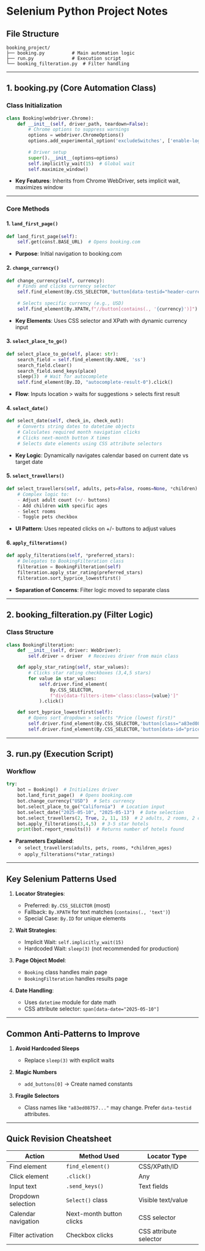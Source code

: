 
# Selenium Python Project Notes

## File Structure

```
booking_project/
├── booking.py          # Main automation logic
├── run.py              # Execution script
└── booking_filteration.py  # Filter handling
```
---

## 1. booking.py (Core Automation Class)

### Class Initialization
```python
class Booking(webdriver.Chrome):
    def __init__(self, driver_path, teardown=False):
        # Chrome options to suppress warnings
        options = webdriver.ChromeOptions()
        options.add_experimental_option('excludeSwitches', ['enable-logging'])
        
        # Driver setup
        super().__init__(options=options)
        self.implicitly_wait(15)  # Global wait
        self.maximize_window()
```
- **Key Features**: Inherits from Chrome WebDriver, sets implicit wait, maximizes window

---

### Core Methods

#### 1. `land_first_page()`
```python
def land_first_page(self):
    self.get(const.BASE_URL)  # Opens booking.com
```
- **Purpose**: Initial navigation to booking.com

#### 2. `change_currency()`
```python
def change_currency(self, currency):
    # Finds and clicks currency selector
    self.find_element(By.CSS_SELECTOR,'button[data-testid="header-currency-picker-trigger"]').click()
    
    # Selects specific currency (e.g., USD)
    self.find_element(By.XPATH,f"//button[contains(., '{currency}')]").click()
```
- **Key Elements**: Uses CSS selector and XPath with dynamic currency input

#### 3. `select_place_to_go()`
```python
def select_place_to_go(self, place: str):
    search_field = self.find_element(By.NAME, 'ss')
    search_field.clear()
    search_field.send_keys(place)
    sleep(3)  # Wait for autocomplete
    self.find_element(By.ID, "autocomplete-result-0").click()
```
- **Flow**: Inputs location > waits for suggestions > selects first result

#### 4. `select_date()`
```python
def select_date(self, check_in, check_out):
    # Converts string dates to datetime objects
    # Calculates required month navigation clicks
    # Clicks next-month button X times
    # Selects date elements using CSS attribute selectors
```
- **Key Logic**: Dynamically navigates calendar based on current date vs target date

#### 5. `select_travellers()`
```python
def select_travellers(self, adults, pets=False, rooms=None, *children):
    # Complex logic to:
    - Adjust adult count (+/- buttons)
    - Add children with specific ages
    - Select rooms
    - Toggle pets checkbox
```
- **UI Pattern**: Uses repeated clicks on +/- buttons to adjust values

#### 6. `apply_filterations()`
```python
def apply_filterations(self, *preferred_stars):
    # Delegates to BookingFilteration class
    filteration = BookingFilteration(self)
    filteration.apply_star_rating(preferred_stars)
    filteration.sort_byprice_lowestfirst()
```
- **Separation of Concerns**: Filter logic moved to separate class

---

## 2. booking_filteration.py (Filter Logic)

### Class Structure
```python
class BookingFilteration:
    def __init__(self, driver: WebDriver):
        self.driver = driver  # Receives driver from main class

    def apply_star_rating(self, star_values):
        # Clicks star rating checkboxes (3,4,5 stars)
        for value in star_values:
            self.driver.find_element(
                By.CSS_SELECTOR, 
                f"div[data-filters-item='class:class={value}']"
            ).click()

    def sort_byprice_lowestfirst(self):
        # Opens sort dropdown > selects "Price (lowest first)"
        self.driver.find_element(By.CSS_SELECTOR,'button[class="a83ed08757 faefc93c6f"]').click()
        self.driver.find_element(By.CSS_SELECTOR,'button[data-id="price"]').click()
```

---

## 3. run.py (Execution Script)

### Workflow
```python
try:
    bot = Booking()  # Initializes driver
    bot.land_first_page()  # Opens booking.com
    bot.change_currency("USD")  # Sets currency
    bot.select_place_to_go("California")  # Location input
    bot.select_date("2025-05-10", "2025-05-13")  # Date selection
    bot.select_travellers(2, True, 2, 11, 15)  # 2 adults, 2 rooms, 2 children (11 & 15)
    bot.apply_filterations(3,4,5)  # 3-5 star hotels
    print(bot.report_results())  # Returns number of hotels found
```
- **Parameters Explained**:
  - `select_travellers(adults, pets, rooms, *children_ages)`
  - `apply_filterations(*star_ratings)`

---

## Key Selenium Patterns Used

1. **Locator Strategies**:
   - Preferred: `By.CSS_SELECTOR` (most)
   - Fallback: `By.XPATH` for text matches (`contains(., 'text')`)
   - Special Case: `By.ID` for unique elements

2. **Wait Strategies**:
   - Implicit Wait: `self.implicitly_wait(15)`
   - Hardcoded Wait: `sleep(3)` (not recommended for production)

3. **Page Object Model**:
   - `Booking` class handles main page
   - `BookingFilteration` handles results page

4. **Date Handling**:
   - Uses `datetime` module for date math
   - CSS attribute selector: `span[data-date="2025-05-10"]`

---

## Common Anti-Patterns to Improve

1. **Avoid Hardcoded Sleeps**
   - Replace `sleep(3)` with explicit waits

2. **Magic Numbers**
   - `add_buttons[0]` → Create named constants

3. **Fragile Selectors**
   - Class names like `"a83ed08757..."` may change. Prefer `data-testid` attributes.

---

## Quick Revision Cheatsheet

| Action              | Method Used              | Locator Type           |
| ------------------- | ------------------------ | ---------------------- |
| Find element        | `find_element()`         | CSS/XPath/ID           |
| Click element       | `.click()`               | Any                    |
| Input text          | `.send_keys()`           | Text fields            |
| Dropdown selection  | `Select()` class         | Visible text/value     |
| Calendar navigation | Next-month button clicks | CSS selector           |
| Filter activation   | Checkbox clicks          | CSS attribute selector |
